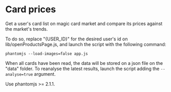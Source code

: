 # Card prices

Get a user's card list on magic card market and compare its prices against the market's trends.

To do so, replace "{USER_ID}" for the desired user's id on lib/openProductsPage.js, 
and launch the script with the following command:

`phantomjs --load-images=false app.js`

When all cards have been read, the data will be stored on a json file on the "data" folder. 
To reanalyse the latest results, launch the script adding the `--analyse=true` argument.

Use phantomjs >= 2.1.1.
